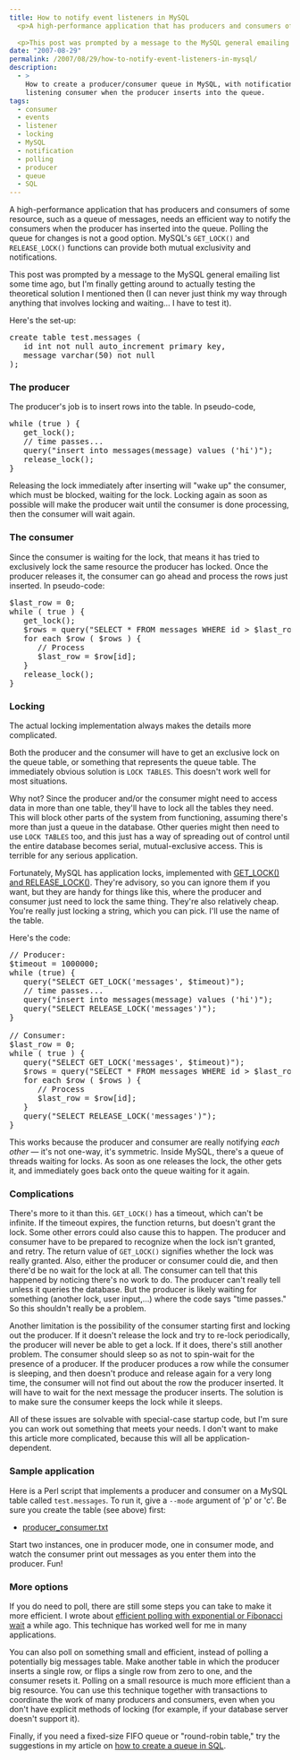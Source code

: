 ```yaml
---
title: How to notify event listeners in MySQL
  <p>A high-performance application that has producers and consumers of some resource, such as a queue of messages, needs an efficient way to notify the consumers when the producer has inserted into the queue.  Polling the queue for changes is not a good option.  MySQL's <code>GET_LOCK()</code> and <code>RELEASE_LOCK()</code> functions can provide both mutual exclusivity and notifications.</p>
  
  <p>This post was prompted by a message to the MySQL general emailing list some time ago, but I'm finally getting around to actually testing the theoretical solution I mentioned then.  I can never just think my way through anything that involves locking and waiting... I have to test it.</p>
date: "2007-08-29"
permalink: /2007/08/29/how-to-notify-event-listeners-in-mysql/
description:
  - >
    How to create a producer/consumer queue in MySQL, with notifications to the
    listening consumer when the producer inserts into the queue.
tags:
  - consumer
  - events
  - listener
  - locking
  - MySQL
  - notification
  - polling
  - producer
  - queue
  - SQL
---
```

A high-performance application that has producers and consumers of some resource, such as a queue of messages, needs an efficient way to notify the consumers when the producer has inserted into the queue. Polling the queue for changes is not a good option. MySQL's `GET_LOCK()` and `RELEASE_LOCK()` functions can provide both mutual exclusivity and notifications.

This post was prompted by a message to the MySQL general emailing list some time ago, but I'm finally getting around to actually testing the theoretical solution I mentioned then (I can never just think my way through anything that involves locking and waiting&#8230; I have to test it).

Here's the set-up:

<pre>create table test.messages (
   id int not null auto_increment primary key,
   message varchar(50) not null
);</pre>

### The producer

The producer's job is to insert rows into the table. In pseudo-code,

<pre>while (true ) {
   get_lock();
   // time passes...
   query("insert into messages(message) values ('hi')");
   release_lock();
}</pre>

Releasing the lock immediately after inserting will "wake up" the consumer, which must be blocked, waiting for the lock. Locking again as soon as possible will make the producer wait until the consumer is done processing, then the consumer will wait again.

### The consumer

Since the consumer is waiting for the lock, that means it has tried to exclusively lock the same resource the producer has locked. Once the producer releases it, the consumer can go ahead and process the rows just inserted. In pseudo-code:

<pre>$last_row = 0;
while ( true ) {
   get_lock();
   $rows = query("SELECT * FROM messages WHERE id &gt; $last_row");
   for each $row ( $rows ) {
      // Process
      $last_row = $row[id];
   }
   release_lock();
}
</pre>

### Locking

The actual locking implementation always makes the details more complicated.

Both the producer and the consumer will have to get an exclusive lock on the queue table, or something that represents the queue table. The immediately obvious solution is `LOCK TABLES`. This doesn't work well for most situations.

Why not? Since the producer and/or the consumer might need to access data in more than one table, they'll have to lock all the tables they need. This will block other parts of the system from functioning, assuming there's more than just a queue in the database. Other queries might then need to use `LOCK TABLES` too, and this just has a way of spreading out of control until the entire database becomes serial, mutual-exclusive access. This is terrible for any serious application.

Fortunately, MySQL has application locks, implemented with [GET\_LOCK() and RELEASE\_LOCK()][1]. They're advisory, so you can ignore them if you want, but they are handy for things like this, where the producer and consumer just need to lock the same thing. They're also relatively cheap. You're really just locking a string, which you can pick. I'll use the name of the table.

Here's the code:

<pre>// Producer:
$timeout = 1000000;
while (true) {
   query("SELECT GET_LOCK('messages', $timeout)");
   // time passes...
   query("insert into messages(message) values ('hi')");
   query("SELECT RELEASE_LOCK('messages')");
}

// Consumer:
$last_row = 0;
while ( true ) {
   query("SELECT GET_LOCK('messages', $timeout)");
   $rows = query("SELECT * FROM messages WHERE id &gt; $last_row");
   for each $row ( $rows ) {
      // Process
      $last_row = $row[id];
   }
   query("SELECT RELEASE_LOCK('messages')");
}
</pre>

This works because the producer and consumer are really notifying *each other* &#8212; it's not one-way, it's symmetric. Inside MySQL, there's a queue of threads waiting for locks. As soon as one releases the lock, the other gets it, and immediately goes back onto the queue waiting for it again.

### Complications

There's more to it than this. `GET_LOCK()` has a timeout, which can't be infinite. If the timeout expires, the function returns, but doesn't grant the lock. Some other errors could also cause this to happen. The producer and consumer have to be prepared to recognize when the lock isn't granted, and retry. The return value of `GET_LOCK()` signifies whether the lock was really granted. Also, either the producer or consumer could die, and then there'd be no wait for the lock at all. The consumer can tell that this happened by noticing there's no work to do. The producer can't really tell unless it queries the database. But the producer is likely waiting for something (another lock, user input,&#8230;) where the code says "time passes." So this shouldn't really be a problem.

Another limitation is the possibility of the consumer starting first and locking out the producer. If it doesn't release the lock and try to re-lock periodically, the producer will never be able to get a lock. If it does, there's still another problem. The consumer should sleep so as not to spin-wait for the presence of a producer. If the producer produces a row while the consumer is sleeping, and then doesn't produce and release again for a very long time, the consumer will not find out about the row the producer inserted. It will have to wait for the next message the producer inserts. The solution is to make sure the consumer keeps the lock while it sleeps.

All of these issues are solvable with special-case startup code, but I'm sure you can work out something that meets your needs. I don't want to make this article more complicated, because this will all be application-dependent.

### Sample application

Here is a Perl script that implements a producer and consumer on a MySQL table called `test.messages`. To run it, give a `--mode` argument of 'p' or 'c'. Be sure you create the table (see above) first:

*   [producer_consumer.txt][2]

Start two instances, one in producer mode, one in consumer mode, and watch the consumer print out messages as you enter them into the producer. Fun!

### More options

If you do need to poll, there are still some steps you can take to make it more efficient. I wrote about [efficient polling with exponential or Fibonacci wait][3] a while ago. This technique has worked well for me in many applications.

You can also poll on something small and efficient, instead of polling a potentially big messages table. Make another table in which the producer inserts a single row, or flips a single row from zero to one, and the consumer resets it. Polling on a small resource is much more efficient than a big resource. You can use this technique together with transactions to coordinate the work of many producers and consumers, even when you don't have explicit methods of locking (for example, if your database server doesn't support it).

Finally, if you need a fixed-size FIFO queue or "round-robin table," try the suggestions in my article on [how to create a queue in SQL][4].

 [1]: http://dev.mysql.com/doc/refman/5.0/en/miscellaneous-functions.html
 [2]: /articles/producer_consumer.txt
 [3]: http://www.xaprb.com/blog/2006/05/04/how-to-make-a-program-choose-an-optimal-polling-interval/
 [4]: http://www.xaprb.com/blog/2007/01/11/how-to-implement-a-queue-in-sql/
